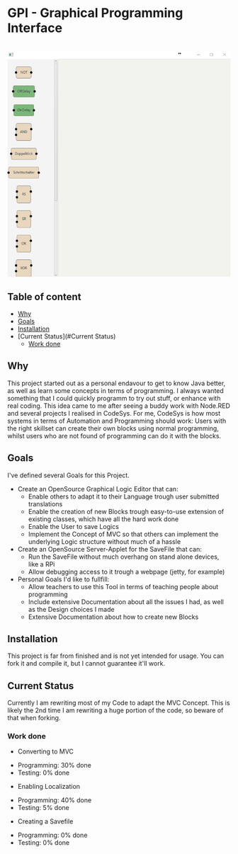 # GPI - Graphical Programming Interface

<p align="center">
  <img src="pictures/PGI_V0.3.gif"/>
</p>

## Table of content

- [Why](#Reasoning)
- [Goals](#Goals)
- [Installation](#Installation)
- [Current Status](#Current Status)
  - [Work done](#Work-done)

## Why

This project started out as a personal endavour to get to know Java better, as well as learn some concepts in terms of programming. 
I always wanted something that I could quickly programm to try out stuff, or enhance with real coding. This idea came to me after seeing a buddy work with Node.RED and several projects I realised in CodeSys. 
For me, CodeSys is how most systems in terms of Automation and Programming should work: Users with the right skillset can create their own blocks using normal programming, whilst users who are not found of programming can do it with the blocks.

## Goals

I've defined several Goals for this Project.

* Create an OpenSource Graphical Logic Editor that can:
  - Enable others to adapt it to their Language trough user submitted translations
  - Enable the creation of new Blocks trough easy-to-use extension of existing classes, which have all the hard work done
  - Enable the User to save Logics
  - Implement the Concept of MVC so that others can implement the underlying Logic structure without much of a hassle
* Create an OpenSource Server-Applet for the SaveFile that can:
  - Run the SaveFile without much overhang on stand alone devices, like a RPi
  - Allow debugging access to it trough a webpage (jetty, for example)
* Personal Goals I'd like to fullfill:
  - Allow teachers to use this Tool in terms of teaching people about programming
  - Include extensive Documentation about all the issues I had, as well as the Design choices I made
  - Extensive Documentation about how to create new Blocks

## Installation

This project is far from finished and is not yet intended for usage. You can fork it and compile it, but I cannot guarantee it'll work.

## Current Status

Currently I am rewriting most of my Code to adapt the MVC Concept. This is likely the 2nd time I am rewriting a huge portion of the code, so beware of that when forking.

### Work done

* Converting to MVC
 - Programming: 30% done
 - Testing:      0% done
* Enabling Localization
 - Programming: 40% done
 - Testing:      5% done
 * Creating a Savefile
  - Programming: 0% done
  - Testing:     0% done

